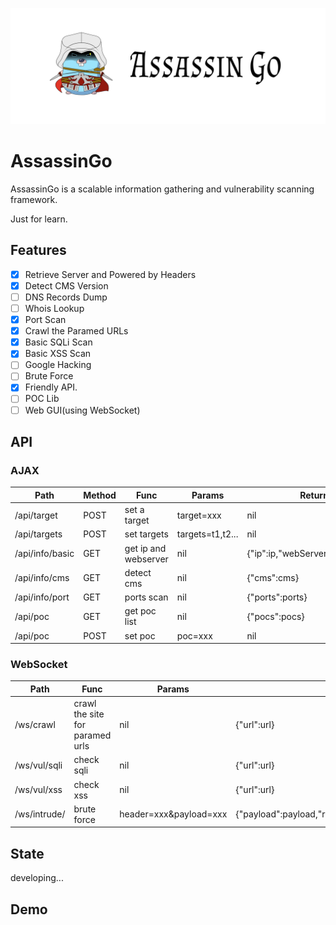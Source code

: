 ![](./logo.jpg)

# AssassinGo

AssassinGo is a scalable information gathering and vulnerability scanning framework.

Just for learn.

## Features

- [x] Retrieve Server and Powered by Headers
- [x] Detect CMS Version
- [ ] DNS Records Dump
- [ ] Whois Lookup
- [x] Port Scan
- [x] Crawl the Paramed URLs
- [x] Basic SQLi Scan
- [x] Basic XSS Scan
- [ ] Google Hacking
- [ ] Brute Force
- [x] Friendly API.
- [ ] POC Lib
- [ ] Web GUI(using WebSocket)

## API

### AJAX

Path | Method | Func | Params | Return
----- | ----- | ----- | ----- | -----
/api/target | POST | set a target | target=xxx | nil
/api/targets | POST | set targets | targets=t1,t2... | nil
/api/info/basic | GET | get ip and webserver | nil | {"ip":ip,"webServer":webServer}
/api/info/cms | GET | detect cms | nil | {"cms":cms}
/api/info/port | GET | ports scan | nil | {"ports":ports}
/api/poc | GET | get poc list | nil | {"pocs":pocs}
/api/poc | POST | set poc | poc=xxx | nil

### WebSocket

Path | Func | Params | Return
----- | ----- | ----- | -----
/ws/crawl | crawl the site for paramed urls | nil | {"url":url}
/ws/vul/sqli | check sqli | nil | {"url":url}
/ws/vul/xss | check xss | nil | {"url":url}
/ws/intrude/ | brute force | header=xxx&payload=xxx | {"payload":payload,"resp_status":status,"resp_len":len}

## State

developing...

## Demo

<!-- ![](./demo.png) -->